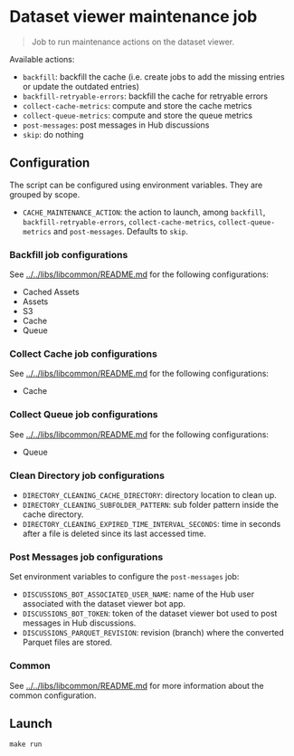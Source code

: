 # Dataset viewer maintenance job

> Job to run maintenance actions on the dataset viewer.

Available actions:

- `backfill`: backfill the cache (i.e. create jobs to add the missing entries or update the outdated entries)
- `backfill-retryable-errors`: backfill the cache for retryable errors
- `collect-cache-metrics`: compute and store the cache metrics
- `collect-queue-metrics`: compute and store the queue metrics
- `post-messages`: post messages in Hub discussions
- `skip`: do nothing

## Configuration

The script can be configured using environment variables. They are grouped by scope.

- `CACHE_MAINTENANCE_ACTION`: the action to launch, among `backfill`, `backfill-retryable-errors`, `collect-cache-metrics`, `collect-queue-metrics` and `post-messages`. Defaults to `skip`.

### Backfill job configurations

See [../../libs/libcommon/README.md](../../libs/libcommon/README.md) for the following configurations:
- Cached Assets
- Assets
- S3
- Cache
- Queue

### Collect Cache job configurations

See [../../libs/libcommon/README.md](../../libs/libcommon/README.md) for the following configurations:
- Cache

### Collect Queue job configurations

See [../../libs/libcommon/README.md](../../libs/libcommon/README.md) for the following configurations:
- Queue

### Clean Directory job configurations

- `DIRECTORY_CLEANING_CACHE_DIRECTORY`: directory location to clean up.
- `DIRECTORY_CLEANING_SUBFOLDER_PATTERN`: sub folder pattern inside the cache directory.
- `DIRECTORY_CLEANING_EXPIRED_TIME_INTERVAL_SECONDS`: time in seconds after a file is deleted since its last accessed time.

### Post Messages job configurations

Set environment variables to configure the `post-messages` job:

- `DISCUSSIONS_BOT_ASSOCIATED_USER_NAME`: name of the Hub user associated with the dataset viewer bot app.
- `DISCUSSIONS_BOT_TOKEN`: token of the dataset viewer bot used to post messages in Hub discussions.
- `DISCUSSIONS_PARQUET_REVISION`: revision (branch) where the converted Parquet files are stored.


### Common

See [../../libs/libcommon/README.md](../../libs/libcommon/README.md) for more information about the common configuration.

## Launch

```shell
make run
```
